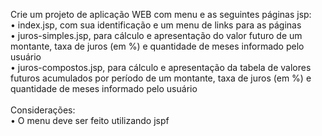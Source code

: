 Crie um projeto de aplicação WEB com menu e as seguintes páginas jsp:<br>
• index.jsp, com sua identificação e um menu de links para as páginas<br>
• juros-simples.jsp, para cálculo e apresentação do valor futuro de um montante, taxa de juros (em %) e quantidade de meses informado pelo usuário<br>
• juros-compostos.jsp, para cálculo e apresentação da tabela de valores futuros acumulados por período de um montante, taxa de juros (em %) e quantidade de meses informado pelo usuário<br><br>
Considerações:<br>
• O menu deve ser feito utilizando jspf
